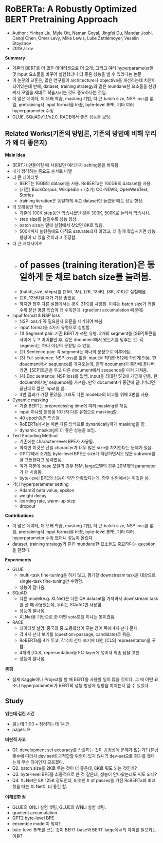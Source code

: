 # RoBERTa: A Robustly Optimized BERT Pretraining Approach
- Author : Yinhan Liu, Myle Ott, Naman Goyal, Jingfei Du, Mandar Joshi, Danqi Chen, Omer Levy, Mike Lewis, Luke Zettlemoyer, Veselin Stoyanov
- 2019 arxiv

**Summary**
- 기존의 BERT를 더 많은 데이터셋으로 더 오래, 그리고 여러 hyperparameter들 및 input 요소들을 바꾸어 실험했더니 더 좋은 성능을 낼 수 있었다는 논문
- 이 논문의 교훈은, 많은 연구들이 architecture나 objective를 개선하는데 치안이 되어있는데 반해, dataset, training strategy와 같은 mundane한 요소들을 신경써서 모델을 제대로 학습시키는 것도 중요하다는 것임.
- 더 많은 데이터, 더 오래 학습, masking 기법, 더 큰 batch size, NSP loss를 없앰, pretraining시 input format을 바꿈, byte-level BPE, 기타 여러 hyperparameter 수정.
- GLUE, SQuADv1.1/v2.0, RACE에서 좋은 성능을 보임.

**Related Works(기존의 방법론, 기존의 방법에 비해 우리가 왜 더 좋은지)**
- 

**Main Idea**
- BERT가 만들어질 때 사용됬던 여러가지 setting들을 바꿔봄.
- 내가 생각하는 중요도 순서로 나열
- 더 큰 데이터셋
  - BERT는 16GB의 dataset을 사용. RoBERTa는 160GB의 dataset을 사용.
  - (기존) BookCorpus, Wikipedia + (추가) CC-NEWS, OpenWebText, Stories
  - training iteration은 동일하게 두고 dataset만 늘렸을 때도 성능 향상.
- 더 오래동안 학습
  - 기존에 100K step동안 학습시켰던 것을 300K, 500K로 늘려서 학습시킴.
  - step size를 늘릴수록 성능 향상.
  - batch size는 밑에 실험에서 찾았던 8K로 뒀음.
  - 500K까지 늘렸음에도 아직도 saturate되지 않았고, 더 길게 학습시키면 성능 향상이 더 있을 것이라고 주장함.
- 더 큰 배치사이즈
  - # of passes (training iteration)은 동일하게 둔 채로 batch size를 늘려봄.
  - (batch_size, steps)를 (256, 1M), (2K, 125K), (8K, 31K)로 실험해봄. 
  - (2K, 125K)일 때가 가장 좋았음.
  - 하지만 향후 다른 실험에서는 (8K, 31K)를 사용함. 이유는 batch size가 커질수록 분산 병렬 학습이 더 쉬워진대. (gradient accumulation 때문에)
- Input format & NSP loss
  - NSP loss가 꼭 필요한지 의문을 제기하여 빼봄.
  - input format을 4가지 유형으로 실험함.
  - (1) Segment pair: 기존 BERT가 쓰던 유형. 2개의 segment를 [SEP]토큰을 사이에 두고 이어붙인 후, 같은 document에서 왔는지를 맞추는 것. 각 segment는 하나 이상의 문장일 수 있음.
  - (2) Sentence pair: 각 segment는 하나의 문장으로 이루어짐.
  - (3) Full sentence: NSP loss를 없앰. input을 최대한 512에 가깝게 만듦. 한 doucment에서 sequence를 가져오는데, 만약 document가 중간에 끝나버리면, [SEP]토큰을 두고 다른 document에서 sequence를 마저 가져옴.
  - (4) Doc sentence: NSP loss를 없앰. input을 최대한 512에 가깝게 만듦. 한 docuent에서만 sequence를 가져옴. 만약 document가 중간에 끝나버리면 끝난대로 짧은 input을 씀.
  - 4번 결과가 가장 좋았음. 그래도 다른 model과의 비교를 위해 3번을 사용.
- Dynamic masking
  - 기존 BERT는 preprocessing time에 미리 masking을 해둠.
  - input 하나당 문장을 10가지 다른 유형으로 masking함.
  - 40 epoch동안 학습됨.
  - RoBERTa에서는 매번 다른 방식으로 dynamically하게 masking을 함.
  - dynamic masking이 더 좋은 성능을 보임.
- Text Encoding Method
  - 기존에는 character-level BPE가 사용됨.
  - 하지만 이것은 단일 character가 너무 많은 size를 차지한다는 문제가 있음.
  - GPT2에서 소개된 byte-level BPE는 size가 적당하면서도 많은 subword를 잘 표현한다고 생각했음.
  - 이거 때문에 base 모델의 경우 15M, large모델의 경우 20M개의 parameter가 더 사용됨.
  - byte-level BPE의 성능이 약간 안좋았다는데, 향후 실험에서는 이것을 씀.
- 기타 hyperparameter setting
  - Adam의 beta value, epsilon
  - weight decay
  - learning rate, warm-up step
  - dropout

**Contributions**
- 더 많은 데이터, 더 오래 학습, masking 기법, 더 큰 batch size, NSP loss를 없앰, pretraining시 input format을 바꿈, byte-level BPE, 기타 여러 hyperparameter 수정 했더니 성능이 올랐다.
- dataset, training strategy와 같은 mundane한 요소들도 중요하다는 question을 던졌다.

**Experiments**
- GLUE
  - multi-task fine-tuning을 하지 않고, 평가할 downstream task을 대상으로 single-task fine-tuning만 수행함.
  - 성능이 잘나옴.
- SQuAD
  - 다른 model(e.g. XLNet)은 다른 QA dataset을 가져와서 downstream task를 풀 때 사용했는데, 우리는 SQuAD만 사용힘.
  - 성능이 잘나옴.
  - XLNet을 기반으로 한 어떤 sota모델 하나는 못이겼음.
- RACE
  - 데이터셋 설명: 중국의 중,고등학생이 푸는 영어 독해 4지 선다 문제.
  - 각 4지 선다 보기를 (question+passage, candidate)로 묶음.
  - RoBERTa를 4개 두고, 각 4지 선다 보기에 대한 [CLS] representation을 구함.
  - 4개의 [CLS] representation을 FC-layer에 넣어서 최종 답을 고름.
  - 성능이 잘나옴.

**총평**
- 실제 Kaggle이나 Project를 할 때 BERT를 사용할 일이 많을 것이다. 그 때 어떤 요소나 hyperparameter가 BERT의 성능 향상에 영향을 미치는지 알 수 있었다.

## Study

**읽는데 걸린 시간**
- 읽는데 ?:00 + 정리하는데 1시간
- pages: 9

**비판적 사고**
- Q1. development set accuracy를 산출하는 것이 공정성에 문제가 없는가? (튜닝 횟수에 따라서 dev set에 과적합할 위험이 있지 않나?) dev-set으로 평가를 했다는게 무슨 의미인지 모르겠다.
- Q2. batch size를 2K로 두는 것이 더 좋은데, 8K로 둬도 되는 것인가?
- Q3. byte-level BPE를 최종적으로 쓴 것 같은데, 성능이 안나왔는데도 써도 되나?
- Q4. XLNet은 8K 125K 정도인데, 비슷한 # of passes를 가진 RoBERTa와 비교했을 때는 XLNet이 더 좋긴 함. 

**이해못한 점**
- GLUE의 QNLI 실험 셋팅, GLUE의 WNLI 실험 셋팅.
- gradient accumulation
- GPT2 byte-level BPE
- ensemble model이 뭐지?
- byte-level BPE를 쓰는 것이 BERT-base와 BERT-large에서의 차이를 일으키는 이유?
